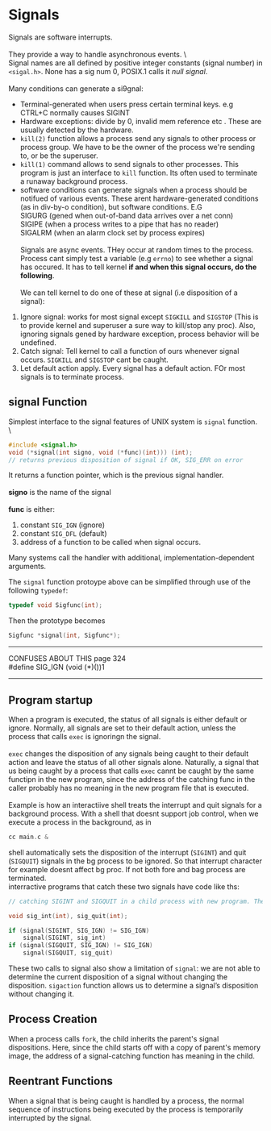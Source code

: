 # Signals

Signals are software interrupts.\
\
They provide a way to handle asynchronous events. \ 
\
Signal names are all defined by positive integer constants (signal number) in `<sigal.h>`. None has a sig num 0, POSIX.1 calls it *null signal*. \
\
Many conditions can generate a si9gnal:
- Terminal-generated when users press certain terminal keys. e.g CTRL+C normally causes SIGINT
- Hardware exceptions: divide by 0, invalid mem reference etc . These are usually detected by the hardware.
- `kill(2)` function allows a process send any signals to other process or process group. We have to be the owner of the process we're sending to, or be the superuser.
- `kill(1)` command allows to send signals to other processes. This program is just an interface to `kill` function. Its often used to terminate a runaway background process.
- software conditions can generate signals when a process should be notifued of various events. These arent hardware-generated conditions (as in div-by-o condition), but software conditions. E.G \
SIGURG (gened when out-of-band data arrives over a net conn) \
SIGIPE (when a process writes to a pipe that has no reader) \
SIGALRM (when an alarm clock set by process expires) \
\
Signals are async events. THey occur at random times to the process. Process cant simply test a variable (e.g `errno`) to see whether a signal has occured. It has to tell kernel **if and when this signal occurs, do the following**. \
\
We can tell kernel to do one of these at signal (i.e disposition of a signal):
1. Ignore signal: works for most signal except `SIGKILL` and `SIGSTOP` (This is to provide kernel and superuser a sure way to kill/stop any proc). Also, ignoring signals gened by hardware exception, process behavior will be undefined.
2. Catch signal: Tell kernel to call a function of ours whenever signal occurs. `SIGKILL` and `SIGSTOP` cant be caught.
3. Let default action apply. Every signal has a default action. FOr most signals is to terminate process.

## signal Function

Simplest interface to the signal features of UNIX system is `signal` function. \
\
```c
#include <signal.h>
void (*signal(int signo, void (*func)(int))) (int);
// returns previous disposition of signal if OK, SIG_ERR on error
```

It returns a function pointer, which is the previous signal handler. \
\
**signo** is the name of the signal \
\
**func** is either:
1. constant `SIG_IGN` (ignore)
2. constant `SIG_DFL` (default) 
3. address of a function to be called when signal occurs.

Many systems call the handler with additional, implementation-dependent arguments.

The `signal` function protoype above can be simplified through use of the following `typedef`:
```c
typedef void Sigfunc(int);
```
Then the prototype becomes
```c
Sigfunc *signal(int, Sigfunc*);
```

---
CONFUSES ABOUT THIS page 324 \
#define SIG_IGN (void (*)())1

---

## Program startup

When a program is executed, the status of all signals is either default or ignore. Normally, all signals are set to their default action, unless the process that calls `exec` is ignoringn the signal.\
\
`exec` changes the disposition of any signals being caught to their default action and leave the status of all other signals alone. Naturally, a signal that us being caught by a process that calls `exec` cannt be caught by the same functipn in the new program, since the address of the catching func in the caller probably has no meaning in the new program file that is executed. \
\
Example is how an interactiive shell treats the interrupt and quit signals for a background process. With a shell that doesnt support job control, when we execute a process in the background, as in
```c
cc main.c &
```
shell automatically sets the disposition of the interrupt (`SIGINT`) and quit (`SIGQUIT`) signals in the bg process to be ignored. So that interrupt character for example doesnt affect bg proc. If not both fore and bag process are terminated. \
interractive programs that catch these two signals have code like ths:
```c
// catching SIGINT and SIGQUIT in a child process with new program. The process catches the signal only if the signal is not currently ignored

void sig_int(int), sig_quit(int);

if (signal(SIGINT, SIG_IGN) != SIG_IGN)
    signal(SIGINT, sig_int)
if (signal(SIGQUIT, SIG_IGN) != SIG_IGN)
    signal(SIGQUIT, sig_quit)
```
These two calls to signal also show a limitation of `signal`: we are not able to determine the current disposition of a signal without changing the disposition. `sigaction` function allows us to determine a signal’s disposition without changing it.

## Process Creation

When a process calls `fork`, the child inherits the parent's signal dispositions. Here, since the child starts off with a copy of parent's memory image, the address of a signal-catching function has meaning in the child.

## Reentrant Functions

When a signal that is being caught is handled by a process, the normal sequence of instructions being executed by the process is temporarily interrupted by the signal. 